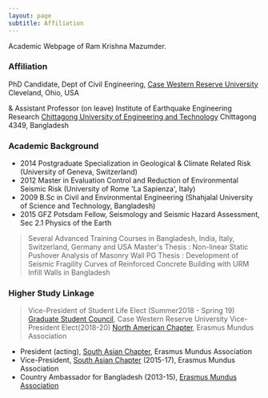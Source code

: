 ```yaml
---
layout: page
subtitle: Affiliation
---
```

Academic Webpage of Ram Krishna Mazumder.

### Affiliation
PhD Candidate,
Dept of Civil Engineering, [Case Western Reserve University](http://www.case.edu)
Cleveland, Ohio, USA

&
Assistant Professor (on leave)
Institute of Earthquake Engineering Research
[Chittagong University of Engineering and Technology](http://www.cuet.ac.bd)
Chittagong 4349, Bangladesh

### Academic Background
* 2014    Postgraduate Specialization in Geological & Climate Related Risk (University of Geneva, Switzerland)
* 2012    Master in Evaluation Control and Reduction of Environmental Seismic Risk (University of Rome 'La Sapienza', Italy)
* 2009    B.Sc in Civil and Environmental Engineering (Shahjalal University of Science and Technology, Bangladesh)
* 2015    GFZ Potsdam Fellow, Seismology and Seismic Hazard Assessment, Sec 2.1 Physics of the Earth

> Several Advanced Training Courses in Bangladesh, India, Italy, Switzerland,  Germany and USA
> Master's Thesis : Non-linear Static Pushover Analysis of  Masonry Wall
> PG Thesis       : Development of Seismic Fragility Curves of Reinforced Concrete Building with URM Infill Walls in Bangladesh

### Higher Study Linkage
> Vice-President of Student Life Elect (Summer2018 - Spring 19) [Graduate Student Council](http://gsc.case.edu/StudentLife), Case Western Reserve University
> Vice-President Elect(2018-20) [North American Chapter](http://www.em-a.eu/en/about-ema/regional-chapters/north-american-chapter.html), Erasmus Mundus Association
* President (acting), [South Asian Chapter](http://www.em-a.eu/en/about-ema/regional-chapters/south-asian-chapter.html), Erasmus Mundus Association
* Vice-President, [South Asian Chapter](http://www.em-a.eu/en/about-ema/regional-chapters/south-asian-chapter.html) (2015-17), Erasmus Mundus Association
* Country Ambassador for Bangladesh (2013-15), [Erasmus Mundus Association](http://www.em-a.eu)
